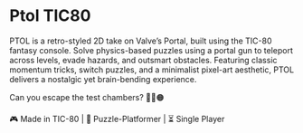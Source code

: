 # Ptol TIC80
 
PTOL is a retro-styled 2D take on Valve’s Portal, built using the TIC-80 fantasy console. Solve physics-based puzzles using a portal gun to teleport across levels, evade hazards, and outsmart obstacles. Featuring classic momentum tricks, switch puzzles, and a minimalist pixel-art aesthetic, PTOL delivers a nostalgic yet brain-bending experience.

Can you escape the test chambers? 🚀🔵🟠

🎮 Made in TIC-80 | 🧩 Puzzle-Platformer | ⏳ Single Player

